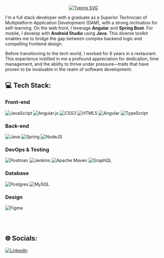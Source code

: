 <div align=center>
<a href="https://git.io/typing-svg"><img src="https://readme-typing-svg.herokuapp.com?font=Fira+Code&duration=3000&pause=1500&color=82AAFF&random=false&width=435&lines=Hello!+%F0%9F%91%8B+I%E2%80%99m+Lionel+Juarez;Full+Stack+Developer+Web%F0%9F%92%BB-+Mobile%F0%9F%93%B1;Always+in+learning+mode%F0%9F%93%9A" alt="Typing SVG" /></a>
</div>

I'm a full stack developer with a graduate as a Superior Technician of Multiplatform Application Development (DAM), with a strong inclination for self-learning. On the web front, I leverage **Angular** and **Spring Boot**. For mobile, I develop with **Android Studio** using **Java**. This diverse toolkit enables me to bridge the gap between complex backend logic and compelling frontend design.

Before transitioning to the tech world, I worked for 6 years in a restaurant. This experience instilled in me a profound appreciation for dedication, time management, and the ability to thrive under pressure—traits that have proven to be invaluable in the realm of software development.


## 💻 Tech Stack:

### Front-end
![JavaScript](https://img.shields.io/badge/javascript-%23323330.svg?style=for-the-badge&logo=javascript&logoColor=%23F7DF1E) 
![Angular.js](https://img.shields.io/badge/angular.js-%23E23237.svg?style=for-the-badge&logo=angularjs&logoColor=white) 
![CSS3](https://img.shields.io/badge/css3-%231572B6.svg?style=for-the-badge&logo=css3&logoColor=white) 
![HTML5](https://img.shields.io/badge/html5-%23E34F26.svg?style=for-the-badge&logo=html5&logoColor=white) 
![Angular](https://img.shields.io/badge/angular-%23DD0031.svg?style=for-the-badge&logo=angular&logoColor=white) 
![TypeScript](https://img.shields.io/badge/typescript-%23007ACC.svg?style=for-the-badge&logo=typescript&logoColor=white)

### Back-end
![Java](https://img.shields.io/badge/java-%23ED8B00.svg?style=for-the-badge&logo=openjdk&logoColor=white) 
![Spring](https://img.shields.io/badge/spring-%236DB33F.svg?style=for-the-badge&logo=spring&logoColor=white) 
![NodeJS](https://img.shields.io/badge/node.js-6DA55F?style=for-the-badge&logo=node.js&logoColor=white)

### DevOps & Testing
![Postman](https://img.shields.io/badge/Postman-FF6C37?style=for-the-badge&logo=postman&logoColor=white) 
![Jenkins](https://img.shields.io/badge/jenkins-%232C5263.svg?style=for-the-badge&logo=jenkins&logoColor=white) 
![Apache Maven](https://img.shields.io/badge/Apache%20Maven-C71A36?style=for-the-badge&logo=Apache%20Maven&logoColor=white)
![GraphQL](https://img.shields.io/badge/-GraphQL-E10098?style=for-the-badge&logo=graphql&logoColor=white)


### Database
![Postgres](https://img.shields.io/badge/postgres-%23316192.svg?style=for-the-badge&logo=postgresql&logoColor=white) 
![MySQL](https://img.shields.io/badge/mysql-%2300000f.svg?style=for-the-badge&logo=mysql&logoColor=white)

### Design
![Figma](https://img.shields.io/badge/figma-%23F24E1E.svg?style=for-the-badge&logo=figma&logoColor=white)

<br><br>

## 🌐 Socials:
[![LinkedIn](https://img.shields.io/badge/LinkedIn-%230077B5.svg?logo=linkedin&logoColor=white)](https://linkedin.com/in/https://www.linkedin.com/in/lioneljuarez/) 
<br><br>
